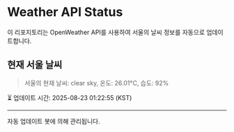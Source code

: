 
# Weather API Status

이 리포지토리는 OpenWeather API를 사용하여 서울의 날씨 정보를 자동으로 업데이트합니다.

## 현재 서울 날씨
> 서울의 현재 날씨: clear sky, 온도: 26.01°C, 습도: 92%

⏳ 업데이트 시간: 2025-08-23 01:22:55 (KST)

---
자동 업데이트 봇에 의해 관리됩니다.
